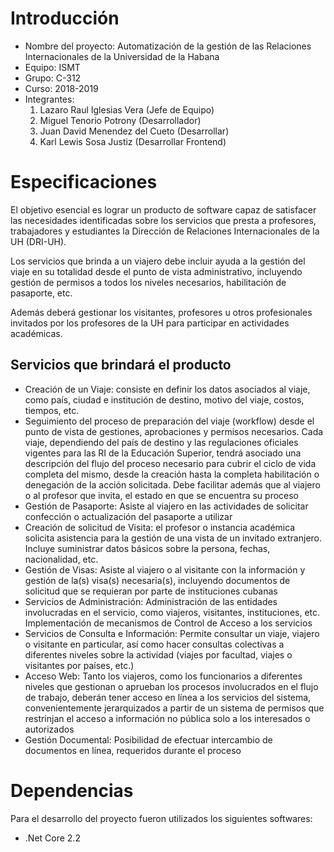 # Introducción
- Nombre del proyecto: Automatización de la gestión de las Relaciones Internacionales de la Universidad de la Habana 
- Equipo: ISMT
- Grupo: C-312
- Curso: 2018-2019
- Integrantes:
	1. Lazaro Raul Iglesias Vera (Jefe de Equipo)
	2. Miguel Tenorio Potrony (Desarrollador)
	3. Juan David Menendez del Cueto (Desarrollar)
	4. Karl Lewis Sosa Justiz (Desarrollar Frontend)

# Especificaciones
El objetivo esencial es lograr un producto de software capaz de satisfacer las necesidades identificadas sobre los servicios que presta a profesores, trabajadores y estudiantes la Dirección de Relaciones Internacionales de la UH (DRI-UH).

Los servicios que brinda a un viajero debe incluir ayuda a la gestión del viaje en su totalidad desde el punto de vista administrativo, incluyendo gestión de permisos a todos los niveles necesarios, habilitación de pasaporte, etc.

Además deberá gestionar los visitantes, profesores u otros profesionales invitados por los profesores de la UH para participar en actividades académicas.

## Servicios que brindará el producto
- Creación de un Viaje:  consiste en definir los datos asociados al viaje, como país, ciudad e institución de destino, motivo del viaje, costos, tiempos, etc.
- Seguimiento del proceso de preparación del viaje (workflow) desde el punto de vista de gestiones, aprobaciones y permisos necesarios. Cada viaje, dependiendo del país de destino y las regulaciones oficiales vigentes para las RI de la Educación Superior, tendrá asociado una descripción del flujo del proceso necesario para cubrir el ciclo de vida completa del mismo, desde la creación hasta la completa habilitación o denegación de la acción solicitada. Debe facilitar además que al viajero o al profesor que invita,  el estado en que se encuentra su proceso
- Gestión de Pasaporte: Asiste al viajero en las actividades de solicitar confección o actualización del pasaporte a utilizar
- Creación de solicitud de Visita: el profesor o instancia académica solicita asistencia para la gestión de una vista de un invitado extranjero. Incluye suministrar datos básicos sobre la persona, fechas, nacionalidad, etc.
- Gestión de Visas: Asiste al viajero o al visitante con la información y gestión de la(s) visa(s) necesaria(s), incluyendo documentos de solicitud que se requieran por parte de instituciones cubanas
- Servicios de Administración: Administración de las entidades involucradas en el servicio, como viajeros, visitantes, instituciones, etc. Implementación de mecanismos de Control de Acceso a los servicios 
- Servicios de Consulta e Información: Permite consultar un viaje, viajero o visitante en particular, así como hacer consultas colectivas a diferentes niveles sobre la actividad (viajes por facultad, viajes o visitantes por países, etc.)
- Acceso Web: Tanto los viajeros, como los funcionarios a diferentes niveles que gestionan o aprueban los procesos involucrados en el flujo de trabajo, deberán tener acceso en línea a los servicios del sistema, convenientemente jerarquizados a partir de un sistema de permisos que restrinjan el acceso a información no pública solo a los interesados o autorizados
- Gestión Documental: Posibilidad de efectuar intercambio de documentos en línea, requeridos durante el proceso

# Dependencias
Para el desarrollo del proyecto fueron utilizados los siguientes softwares:
- .Net Core 2.2 

